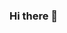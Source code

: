 ### Hi there 👋

<!--
**Haseeb227/Haseeb227** is a ✨ _special_ ✨ repository because its `README.md` (this file) appears on your GitHub profile.

Here are some ideas to get you started:

- 🔭 I’m currently working on Cardio Vascular risk prediction
- 🌱 I’m currently learning Deep Learning
- 🤔 I’m looking for help with Deep Learning concepts
- 📫 How to reach me: haseebuddin227@gmail.com
-->

